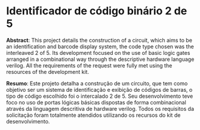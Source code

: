 # Identificador de código binário 2 de 5

**Abstract**: This project details the construction of a circuit, which aims to be an identification and barcode display system, the code type chosen was the interleaved 2 of 5. Its development focused on the use of basic logic gates arranged in a combinational way through the descriptive hardware language verilog. All the requirements of the request were fully met using the resources of the development kit.

**Resumo**: Este projeto detalha a construção de um circuito, que tem como objetivo ser um sistema de identificação e exibição de códigos de barras, o tipo de código escolhido foi o intercalado 2 de 5. Seu desenvolvimento teve foco no uso de portas lógicas básicas dispostas de forma combinacional através da linguagem descritiva de hardware verilog. Todos os requisitos da solicitação foram totalmente atendidos utilizando os recursos do kit de desenvolvimento.
